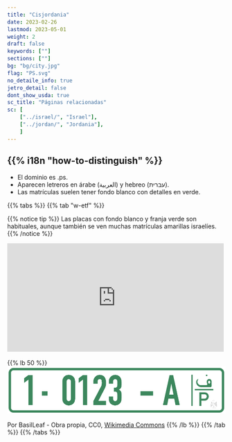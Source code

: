 ```yaml
---
title: "Cisjordania"
date: 2023-02-26
lastmod: 2023-05-01
weight: 2
draft: false
keywords: [""]
sections: [""]
bg: "bg/city.jpg"
flag: "PS.svg"
no_detaile_info: true
jetro_detail: false
dont_show_usda: true
sc_title: "Páginas relacionadas"
sc: [
    ["../israel/", "Israel"],
    ["../jordan/", "Jordania"],
    ]
---
```


<div class="main-desciption country-description">
    <h2 class="section-title">{{% i18n "how-to-distinguish" %}}</h2>
    <ul class="rule-list">
        <li>El dominio es <span class="quiz">.ps</span>.</li>
        <li>Aparecen letreros en árabe (العربية‎) y hebreo (עברית).</li>
        <li>Las matrículas suelen tener fondo <span class="quiz">blanco</span> con detalles en <span class="quiz">verde</span>.</li>
    </ul>
</div>

{{% tabs %}}
{{% tab "w-etf" %}}

{{% notice tip %}}
Las placas con fondo <span class="quiz">blanco</span> y franja <span class="quiz">verde</span> son habituales, aunque también se ven muchas matrículas amarillas israelíes.
{{% /notice %}}
<div class="googlemap-if">
<iframe src="https://www.google.com/maps/embed?pb=!4v1683474785152!6m8!1m7!1sqlv44ygxflBLfq7Jea_p8g!2m2!1d31.91934158590803!2d35.20715477458318!3f49.20218612057827!4f-12.96017591840446!5f2.8721873220127905" width="500" height="250" style="border:0;" allowfullscreen="" loading="lazy" referrerpolicy="no-referrer-when-downgrade"></iframe>
</div>

{{% lb 50 %}}
![](2023-05-08-00-54-27.png)

Por BasilLeaf - Obra propia, CC0, <a href="https://commons.wikimedia.org/w/index.php?curid=113341446">Wikimedia Commons</a>
{{% /lb %}}
{{% /tab %}}
{{% /tabs  %}}
